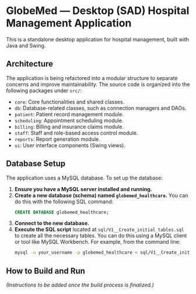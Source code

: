# GlobeMed — Desktop (SAD) Hospital Management Application

This is a standalone desktop application for hospital management, built with Java and Swing.

## Architecture

The application is being refactored into a modular structure to separate concerns and improve maintainability. The source code is organized into the following packages under `src/`:

*   `core`: Core functionalities and shared classes.
*   `db`: Database-related classes, such as connection managers and DAOs.
*   `patient`: Patient record management module.
*   `scheduling`: Appointment scheduling module.
*   `billing`: Billing and insurance claims module.
*   `staff`: Staff and role-based access control module.
*   `reports`: Report generation module.
*   `ui`: User interface components (Swing views).

## Database Setup

The application uses a MySQL database. To set up the database:

1.  **Ensure you have a MySQL server installed and running.**
2.  **Create a new database (schema) named `globemed_healthcare`.** You can do this with the following SQL command:
    ```sql
    CREATE DATABASE globemed_healthcare;
    ```
3.  **Connect to the new database.**
4.  **Execute the SQL script** located at `sql/V1__Create_initial_tables.sql` to create all the necessary tables. You can do this using a MySQL client or tool like MySQL Workbench. For example, from the command line:
    ```bash
    mysql -u your_username -p globemed_healthcare < sql/V1__Create_initial_tables.sql
    ```

## How to Build and Run

*(Instructions to be added once the build process is finalized.)*
